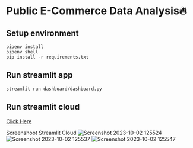 # Public E-Commerce Data Analysis🔥

## Setup environment
```
pipenv install
pipenv shell
pip install -r requirements.txt
```

## Run streamlit app
```
streamlit run dashboard/dashboard.py
```

## Run streamlit cloud
[Click Here](https://e-commercedataanalysis-labib.streamlit.app/)

Screenshoot Streamlit Cloud
![Screenshot 2023-10-02 125524](https://github.com/labibaf/E-Commerce_Data_Analysis/assets/32814972/a4f02797-6480-4122-8d73-a597eb487966)
![Screenshot 2023-10-02 125537](https://github.com/labibaf/E-Commerce_Data_Analysis/assets/32814972/4b471a62-b7cd-4555-b103-20970e259564)
![Screenshot 2023-10-02 125547](https://github.com/labibaf/E-Commerce_Data_Analysis/assets/32814972/486234bb-93fc-4d0c-833e-4b94e27ae7a1)
